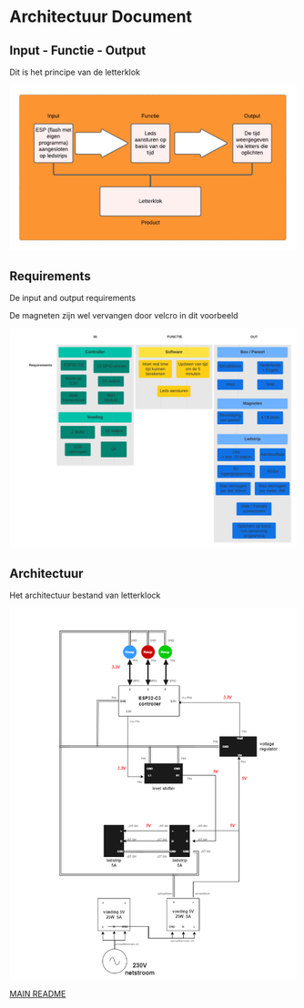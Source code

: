 <h1>Architectuur Document</h1>
<h2>Input - Functie - Output</h2>
<p>Dit is het principe van de letterklok</p>
<img src = "Foto's/Input-Functie-Output.png">


<h2>Requirements</h2>
<p>De input and output requirements</p>
<p>De magneten zijn wel vervangen door velcro in dit voorbeeld</p>
<img src = "Foto's/Requirements.png">

<h2>Architectuur</h2>
<p>Het architectuur bestand van letterklock</p>
<img src = "Foto's/Architecture.png">

[MAIN README](../README.md)
